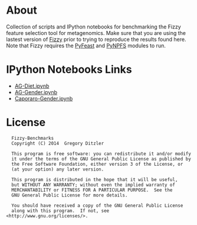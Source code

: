 # About

Collection of scripts and IPython notebooks for benchmarking the Fizzy feature selection tool for metagenomics. Make sure that you are using the lastest version of [Fizzy](https://github.com/EESI/Fizzy) prior to trying to reproduce the results found here. Note that Fizzy requires the [PyFeast](https://github.com/EESI/PyFeast) and [PyNPFS](https://github.com/EESI/py-npfs) modules to run.   

# IPython Notebooks Links

* [AG-Diet.ipynb](http://nbviewer.ipython.org/github/gditzler/Fizzy-Benchmarks/blob/master/notebooks/AG-Diet.ipynb)
* [AG-Gender.ipynb](http://nbviewer.ipython.org/github/gditzler/Fizzy-Benchmarks/blob/master/notebooks/AG-Gender.ipynb)
* [Caporaro-Gender.ipynb](http://nbviewer.ipython.org/github/gditzler/Fizzy-Benchmarks/blob/master/notebooks/Caporaso-Gender.ipynb)


# License 

```
  Fizzy-Benchmarks
  Copyright (C) 2014  Gregory Ditzler
  
  This program is free software: you can redistribute it and/or modify
  it under the terms of the GNU General Public License as published by
  the Free Software Foundation, either version 3 of the License, or
  (at your option) any later version.
  
  This program is distributed in the hope that it will be useful,
  but WITHOUT ANY WARRANTY; without even the implied warranty of
  MERCHANTABILITY or FITNESS FOR A PARTICULAR PURPOSE.  See the
  GNU General Public License for more details.
  
  You should have received a copy of the GNU General Public License
  along with this program.  If not, see <http://www.gnu.org/licenses/>.
```


